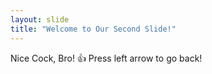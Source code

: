 ```yaml
---
layout: slide
title: "Welcome to Our Second Slide!"
---
```

Nice Cock, Bro! :thumbsup:
Press left arrow to go back!
